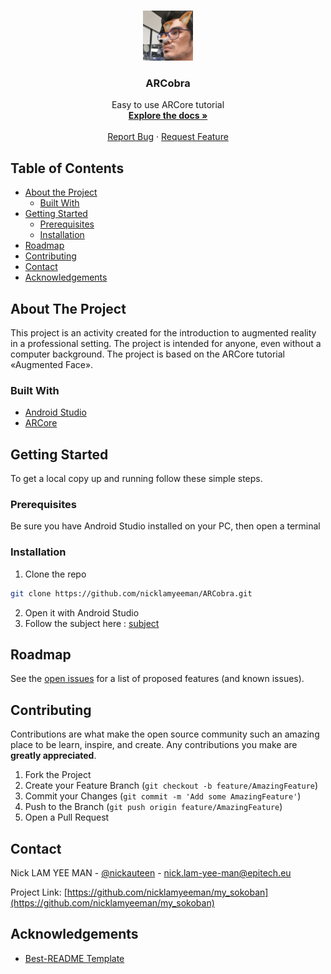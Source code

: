 <!-- PROJECT LOGO -->
<br />
<p align="center">
  <a href="https://github.com/nicklamyeeman/ARCobra">
    <img src="ressources/readme/logo.png" alt="Logo" width="80" height="80">
  </a>

  <h3 align="center">ARCobra</h3>

  <p align="center">
    Easy to use ARCore tutorial
    <br />
    <a href="https://github.com/nicklamyeeman/ARCobra"><strong>Explore the docs »</strong></a>
    <br />
    <br />
    <a href="https://github.com/nicklamyeeman/ARCobra/issues">Report Bug</a>
    ·
    <a href="https://github.com/nicklamyeeman/ARCobra/issues">Request Feature</a>
  </p>
</p>



<!-- TABLE OF CONTENTS -->
## Table of Contents

* [About the Project](#about-the-project)
  * [Built With](#built-with)
* [Getting Started](#getting-started)
  * [Prerequisites](#prerequisites)
  * [Installation](#installation)
* [Roadmap](#roadmap)
* [Contributing](#contributing)
* [Contact](#contact)
* [Acknowledgements](#acknowledgements)



<!-- ABOUT THE PROJECT -->
## About The Project

This project is an activity created for the introduction to augmented reality in a professional setting. 
The project is intended for anyone, even without a computer background. 
The project is based on the ARCore tutorial «Augmented Face».


### Built With

* [Android Studio](https://developer.android.com/studio?hl=fr&gclid=Cj0KCQjwpcOTBhCZARIsAEAYLuXSXTj-hN9BveVUOVaovJpEpfDEG-wIkkiyFDOnuPqpKkfbOxrlKwIaArVnEALw_wcB&gclsrc=aw.ds)
* [ARCore](https://developers.google.com/ar)



<!-- GETTING STARTED -->
## Getting Started

To get a local copy up and running follow these simple steps.

### Prerequisites

Be sure you have Android Studio installed on your PC, then open a terminal

### Installation

1. Clone the repo
```sh
git clone https://github.com/nicklamyeeman/ARCobra.git
```
2. Open it with Android Studio
3. Follow the subject here : [subject](https://github.com/nicklamyeeman/ARCore/ressources/ARCobra/ARCobra.pdf)

<!-- ROADMAP -->
## Roadmap

See the [open issues](https://github.com/nicklamyeeman/ARCobra/issues) for a list of proposed features (and known issues).



<!-- CONTRIBUTING -->
## Contributing

Contributions are what make the open source community such an amazing place to be learn, inspire, and create. Any contributions you make are **greatly appreciated**.

1. Fork the Project
2. Create your Feature Branch (`git checkout -b feature/AmazingFeature`)
3. Commit your Changes (`git commit -m 'Add some AmazingFeature'`)
4. Push to the Branch (`git push origin feature/AmazingFeature`)
5. Open a Pull Request



<!-- CONTACT -->
## Contact

Nick LAM YEE MAN - [@nickauteen](https://twitter.com/nickauteen) - nick.lam-yee-man@epitech.eu

Project Link: [https://github.com/nicklamyeeman/my_sokoban](https://github.com/nicklamyeeman/my_sokoban)



<!-- ACKNOWLEDGEMENTS -->
## Acknowledgements

* [Best-README Template](https://github.com/othneildrew/Best-README-Template)





<!-- MARKDOWN LINKS & IMAGES -->
<!-- https://www.markdownguide.org/basic-syntax/#reference-style-links -->
[contributors-shield]: https://img.shields.io/github/contributors/nicklamyeeman/repo.svg?style=flat-square
[contributors-url]: https://github.com/nicklamyeeman/repo/graphs/contributors
[forks-shield]: https://img.shields.io/github/forks/nicklamyeeman/repo.svg?style=flat-square
[forks-url]: https://github.com/nicklamyeeman/repo/network/members
[stars-shield]: https://img.shields.io/github/stars/nicklamyeeman/repo.svg?style=flat-square
[stars-url]: https://github.com/nicklamyeeman/repo/stargazers
[issues-shield]: https://img.shields.io/github/issues/nicklamyeeman/repo.svg?style=flat-square
[issues-url]: https://github.com/nicklamyeeman/repo/issues
[license-shield]: https://img.shields.io/github/license/nicklamyeeman/repo.svg?style=flat-square
[license-url]: https://github.com/nicklamyeeman/repo/blob/master/LICENSE.txt
[linkedin-shield]: https://img.shields.io/badge/-LinkedIn-black.svg?style=flat-square&logo=linkedin&colorB=555
[linkedin-url]: https://linkedin.com/in/nicklamyeeman
[product-screenshot]: images/screenshot.png
